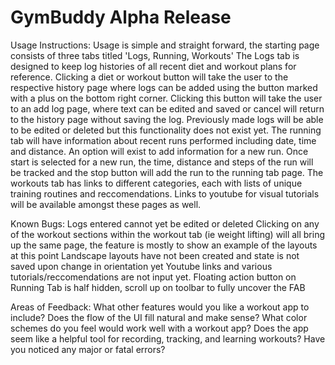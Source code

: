 # GymBuddy Alpha Release
Usage Instructions:
Usage is simple and straight forward, the starting page consists of three tabs titled 'Logs, Running, Workouts'
The Logs tab is designed to keep log histories of all recent diet and workout plans for reference. Clicking a 
diet or workout button will take the user to the respective history page where logs can be added using the button
marked with a plus on the bottom right corner. Clicking this button will take the user to an add log page, where 
text can be edited and saved or cancel will return to the history page without saving the log. Previously made logs
will be able to be edited or deleted but this functionality does not exist yet. The running tab will have information
about recent runs performed including date, time and distance. An option will exist to add information for a new run.
Once start is selected for a new run, the time, distance and steps of the run will be tracked and the stop button will
add the run to the running tab page. The workouts tab has links to different categories, each with lists of unique 
training routines and reccomendations. Links to youtube for visual tutorials will be available amongst these pages as
well.


Known Bugs:
Logs entered cannot yet be edited or deleted
Clicking on any of the workout sections within the workout tab (ie weight lifting) will all bring up the same page, 
the feature is mostly to show an example of the layouts at this point
Landscape layouts have not been created and state is not saved upon change in orientation yet
Youtube links and various tutorials/reccomendations are not input yet. Floating action button on Running Tab is half hidden, 
scroll up on toolbar to fully uncover the FAB 

Areas of Feedback:
What other features would you like a workout app to include?
Does the flow of the UI fill natural and make sense?
What color schemes do you feel would work well with a workout app?
Does the app seem like a helpful tool for recording, tracking, and learning workouts?
Have you noticed any major or fatal errors?